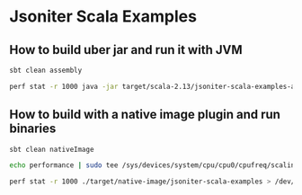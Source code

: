 # Jsoniter Scala Examples

## How to build uber jar and run it with JVM

```sh
sbt clean assembly

perf stat -r 1000 java -jar target/scala-2.13/jsoniter-scala-examples-assembly-0.1.0-SNAPSHOT.jar > /dev/null
```

## How to build with a native image plugin and run binaries

```sh
sbt clean nativeImage 

echo performance | sudo tee /sys/devices/system/cpu/cpu0/cpufreq/scaling_governor

perf stat -r 1000 ./target/native-image/jsoniter-scala-examples > /dev/null
```